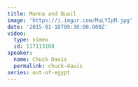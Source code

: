 ```yaml
---
title: Manna and Quail
image: 'https://i.imgur.com/MuLYIpM.jpg'
date: '2015-01-18T09:30:00.000Z'
video:
  type: vimeo
  id: 117113188
speaker:
  name: Chuck Davis
  permalink: chuck-davis
series: out-of-egypt
---
```


